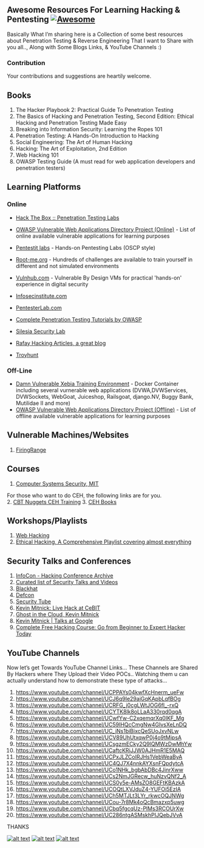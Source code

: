 ## Awesome Resources For Learning Hacking & Pentesting [![Awesome](https://cdn.rawgit.com/sindresorhus/awesome/d7305f38d29fed78fa85652e3a63e154dd8e8829/media/badge.svg)](https://github.com/sindresorhus/awesome)

Basically What I’m sharing here is a Collection of some best resources about Penetration Testing & Reverse Engineering That I want to Share with you all.., Along with Some Blogs Links, & YouTube Channels  :) 

### Contribution
Your contributions and suggestions are heartily welcome. 

## Books

1.	The Hacker Playbook 2: Practical Guide To Penetration Testing
2.	The Basics of Hacking and Penetration Testing, Second Edition: Ethical Hacking and Penetration Testing Made Easy
3.	Breaking into Information Security: Learning the Ropes 101
4.	Penetration Testing: A Hands-On Introduction to Hacking
5.	Social Engineering: The Art of Human Hacking
6.	Hacking: The Art of Exploitation, 2nd Edition
7.	Web Hacking 101
8.	OWASP Testing Guide (A must read for web application developers and penetration testers)


## Learning Platforms

### Online
* [Hack The Box :: Penetration Testing Labs](https://www.hackthebox.eu)
* [OWASP Vulnerable Web Applications Directory Project (Online)](https://www.owasp.org/index.php/OWASP_Vulnerable_Web_Applications_Directory_Project#tab=On-Line_apps) - List of online available vulnerable applications for learning purposes
* [Pentestit labs](https://lab.pentestit.ru) - Hands-on Pentesting Labs (OSCP style)
* [Root-me.org](https://www.root-me.org) - Hundreds of challenges are available to train yourself in different and not simulated environments
* [Vulnhub.com](https://www.vulnhub.com) - Vulnerable By Design VMs for practical 'hands-on' experience in digital security

*	[Infosecinstitute.com](http://resources.infosecinstitute.com/)
*	[PentesterLab.com](https://pentesterlab.com/)
*	[Complete Penetration Testing Tutorials by OWASP](https://www.owasp.org/index.php/Web_Application_Penetration_Testing)
*	[Silesia Security Lab](https://silesiasecuritylab.com/blog/)
*	[Rafay Hacking Articles, a great blog](http://www.rafayhackingarticles.net/)
*	[Troyhunt](https://www.troyhunt.com/)

### Off-Line
* [Damn Vulnerable Xebia Training Environment](https://github.com/davevs/dvxte) - Docker Container including several vurnerable web applications (DVWA,DVWServices, DVWSockets, WebGoat, Juiceshop, Railsgoat, django.NV, Buggy Bank, Mutilidae II and more)
* [OWASP Vulnerable Web Applications Directory Project (Offline)](https://www.owasp.org/index.php/OWASP_Vulnerable_Web_Applications_Directory_Project#tab=Off-Line_apps) - List of offline available vulnerable applications for learning purposes


## Vulnerable Machines/Websites

1.	[FiringRange](https://public-firing-range.appspot.com/)



## Courses

1.	[Computer Systems Security, MIT](http://ocw.mit.edu/courses/electrical-engineering-and-computer-science/6-858-computer-systems-security-fall-2014/video-lectures/)

For those who want to do CEH, the following links are for you.	
2. [CBT Nuggets CEH Training](http://goo.gl/JuW85U)
3. [CEH Books](https://goo.gl/gjCBLK) 




## Workshops/Playlists

1.	[Web Hacking](https://www.youtube.com/playlist?list=PLJM73L2pQRd4lXBZjsHAmeEqsn5pENXxN)
2.	[Ethical Hacking, A Comprehensive Playlist covering almost everything](https://www.youtube.com/playlist?list=PLkRo97mCIn9lgvE7AskNsmwJVOlJX2zaI)


## Security Talks and Conferences

1.  [InfoCon - Hacking Conference Archive](https://infocon.org/cons/)
2.  [Curated list of Security Talks and Videos](https://github.com/PaulSec/awesome-sec-talks)
3.  [Blackhat](https://www.youtube.com/user/BlackHatOfficialYT)
4.  [Defcon](https://www.youtube.com/user/DEFCONConference)
5.  [Security Tube](http://www.securitytube.net/)
6.	[Kevin Mitnick: Live Hack at CeBIT](https://www.youtube.com/watch?v=Q7G3kKRdUl4)
7.	[Ghost in the Cloud, Kevin Mitnick](https://www.youtube.com/watch?v=76yrWGzScgI)
8.	[Kevin Mitnick | Talks at Google](https://www.youtube.com/watch?v=aUqes9QdLQ4)
9.	[Complete Free Hacking Course: Go from Beginner to Expert Hacker Today](https://www.youtube.com/watch?v=7nF2BAfWUEg)


## YouTube Channels

Now let’s get Towards YouTube Channel Links... These Channels are Shared By Hackers where They Upload their Video POCs.. Watching them u can actually understand how to demonstrate these type of attacks...

1. https://www.youtube.com/channel/UCPPAYs04kwfXcHnerm_ueFw
2. https://www.youtube.com/channel/UCJ6q9Ie29ajGqKApbLqfBOg
3. https://www.youtube.com/channel/UCRFG_j0cgLWtJOG6fl_-rxQ
4. https://www.youtube.com/channel/UCYTK8lk8oLLaA330rqd0qgA
5. https://www.youtube.com/channel/UCwfYw-C2xqemqrXq0IKF_Mg
6. https://www.youtube.com/channel/UC59IHQcCmgNw4GIvsXeLnDQ
7. https://www.youtube.com/channel/UC_jNs1biBixcQeSUoJxvNLw
8. https://www.youtube.com/channel/UCV89UhUtxqwP0j4o9tMipsA
9. https://www.youtube.com/channel/UCsgzmECky2Q9lQMWzDwMhYw
10. https://www.youtube.com/channel/UCaftcKRiJJW0AJHmR1E5MAQ
11. https://www.youtube.com/channel/UCPxJLZCoIRJHs1VebWeaByA
12. https://www.youtube.com/channel/UC4QJ7X4nnkAYXsnFQpdytcA
13. https://www.youtube.com/channel/UCo1NHk_bgbAbDBc4JinrXww
14. https://www.youtube.com/channel/UCs2NmJGRecw_huNzvQNf2_A
15. https://www.youtube.com/channel/UCS0y5e-AMsZO8GEFtKBAzkA
16. https://www.youtube.com/channel/UCOQtLXVJduZ4-YUFOi5EzIA
17. https://www.youtube.com/channel/UCh5MTJLt3LYr_rkwcOQJNWg
18. https://www.youtube.com/channel/UCou-7r8Mk4oQcBmazxp5uwg
19. https://www.youtube.com/channel/UCbq5fgcqUz-PlMs3RCOUrXw
20. https://www.youtube.com/channel/UC286ntgASMskhPIJQebJVvA

THANKS
<!-- Please don't remove this: Grab your social icons from https://github.com/carlsednaoui/gitsocial -->

<!-- display the social media buttons in your README -->

[![alt text][1.1]][1]
[![alt text][2.1]][2]
[![alt text][6.1]][6]


<!-- links to social media icons -->
<!-- no need to change these -->

<!-- icons with padding -->

[1.1]: http://i.imgur.com/tXSoThF.png (twitter icon with padding)
[2.1]: http://i.imgur.com/P3YfQoD.png (facebook icon with padding)
[6.1]: http://i.imgur.com/0o48UoR.png (github icon with padding)

<!-- links to your social media accounts -->
<!-- update these accordingly -->

[1]: http://www.twitter.com/bytehackr
[2]: http://www.facebook.com/bytehackr
[6]: http://www.github.com/bytehackr

<!-- Please don't remove this: Grab your social icons from https://github.com/carlsednaoui/gitsocial -->
